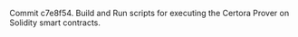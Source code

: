 Commit c7e8f54.                    Build and Run scripts for executing the Certora Prover on Solidity smart contracts.